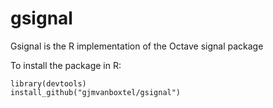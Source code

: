 # gsignal
Gsignal is the R implementation of the Octave signal package

To install the package in R:

```
library(devtools)  
install_github("gjmvanboxtel/gsignal")
```

